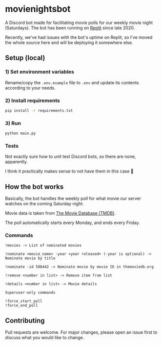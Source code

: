 # movienightsbot

A Discord bot made for facilitating movie polls for our weekly movie night (Saturdays). The bot has been running on [Replit](https://replit.com/) since late 2020.

Recently, we've had issues with the bot's uptime on Replit, so I've moved the whole source here and will be deploying it somewhere else.

## Setup (local)

### 1) Set environment variables

Rename/copy the `.env.example` file to `.env` and update its contents according to your needs.

### 2) Install requirements

```bash
pip install -r requirements.txt
```

### 3) Run

```bash
python main.py
```

### Tests

Not exactly sure how to unit test Discord bots, so there are none, apparently.

I think it practically makes sense to not have them in this case 🤣

## How the bot works

Basically, the bot handles the weekly poll for what movie our server watches on the coming Saturday night.

Movie data is taken from [The Movie Database (TMDB)](https://www.themoviedb.org/).

The poll automatically starts every Monday, and ends every Friday.

### Commands

```
!movies -> List of nominated movies

!nominate <movie_name> -year <year released> (-year is optional) -> Nominate movie by title

!nominate -id 508442 -> Nominate movie by movie ID in themoviedb.org

!remove <number in list> -> Remove item from list

!details <number in list> -> Movie details

Superuser-only commands

!force_start_poll
!force_end_poll
```

## Contributing

Pull requests are welcome. For major changes, please open an issue first
to discuss what you would like to change.
